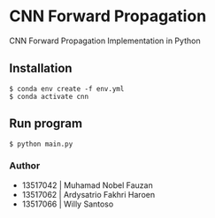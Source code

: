# CNN Forward Propagation
CNN Forward Propagation Implementation in Python
<br>

## Installation
```
$ conda env create -f env.yml
$ conda activate cnn
```
## Run program
```
$ python main.py
```

### Author
- 13517042 | Muhamad Nobel Fauzan
- 13517062 | Ardysatrio Fakhri Haroen
- 13517066 | Willy Santoso
